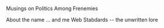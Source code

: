 Musings on Politics Among Frenemies

About the name ... and me
Web Stabdards -- the unwritten lore

